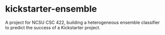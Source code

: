 # kickstarter-ensemble
A project for NCSU CSC 422, building a heterogeneous ensemble classifier to predict the success of a Kickstarter project.
